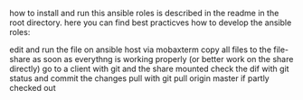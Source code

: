 how to install and run this ansible roles is described in the readme in the root directory.
here you can find best practicves how to develop the ansible roles:

edit and run the file on ansible host via mobaxterm
copy all files to the file-share as soon as everythng is working properly (or better work on the share directly)
go to a client with git and the share mounted
check the dif with git status and commit the changes
pull with  git pull origin master if partly checked out


